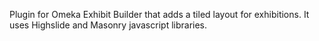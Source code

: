 Plugin for Omeka Exhibit Builder that adds a tiled layout for exhibitions. It uses Highslide and Masonry javascript libraries.